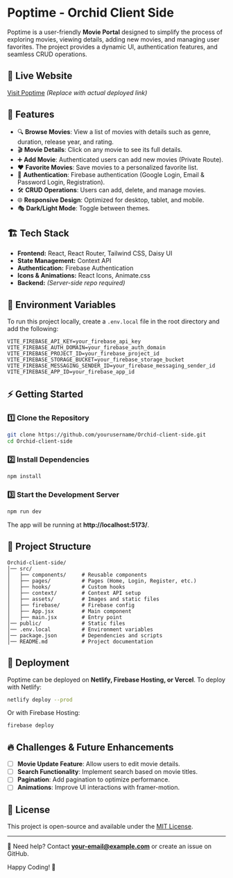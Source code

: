 # Poptime - Orchid Client Side

Poptime is a user-friendly **Movie Portal** designed to simplify the process of exploring movies, viewing details, adding new movies, and managing user favorites. The project provides a dynamic UI, authentication features, and seamless CRUD operations.

## 🔗 Live Website
[Visit Poptime](#) *(Replace with actual deployed link)*

## 🚀 Features
- 🔍 **Browse Movies**: View a list of movies with details such as genre, duration, release year, and rating.
- 🎬 **Movie Details**: Click on any movie to see its full details.
- ➕ **Add Movie**: Authenticated users can add new movies (Private Route).
- ❤️ **Favorite Movies**: Save movies to a personalized favorite list.
- 🔐 **Authentication**: Firebase authentication (Google Login, Email & Password Login, Registration).
- 🛠 **CRUD Operations**: Users can add, delete, and manage movies.
- 🌐 **Responsive Design**: Optimized for desktop, tablet, and mobile.
- 🎭 **Dark/Light Mode**: Toggle between themes.

## 🏗️ Tech Stack
- **Frontend:** React, React Router, Tailwind CSS, Daisy UI
- **State Management:** Context API
- **Authentication:** Firebase Authentication
- **Icons & Animations:** React Icons, Animate.css
- **Backend:** *(Server-side repo required)*

## 🔑 Environment Variables
To run this project locally, create a `.env.local` file in the root directory and add the following:
```
VITE_FIREBASE_API_KEY=your_firebase_api_key
VITE_FIREBASE_AUTH_DOMAIN=your_firebase_auth_domain
VITE_FIREBASE_PROJECT_ID=your_firebase_project_id
VITE_FIREBASE_STORAGE_BUCKET=your_firebase_storage_bucket
VITE_FIREBASE_MESSAGING_SENDER_ID=your_firebase_messaging_sender_id
VITE_FIREBASE_APP_ID=your_firebase_app_id
```

## ⚡ Getting Started
### 1️⃣ Clone the Repository
```sh
git clone https://github.com/yourusername/Orchid-client-side.git
cd Orchid-client-side
```

### 2️⃣ Install Dependencies
```sh
npm install
```

### 3️⃣ Start the Development Server
```sh
npm run dev
```
The app will be running at **http://localhost:5173/**.

## 📂 Project Structure
```
Orchid-client-side/
│── src/
│   ├── components/     # Reusable components
│   ├── pages/          # Pages (Home, Login, Register, etc.)
│   ├── hooks/          # Custom hooks
│   ├── context/        # Context API setup
│   ├── assets/         # Images and static files
│   ├── firebase/       # Firebase config
│   ├── App.jsx         # Main component
│   ├── main.jsx        # Entry point
│── public/             # Static files
│── .env.local          # Environment variables
│── package.json        # Dependencies and scripts
│── README.md           # Project documentation
```

## 🎯 Deployment
Poptime can be deployed on **Netlify, Firebase Hosting, or Vercel**.
To deploy with Netlify:
```sh
netlify deploy --prod
```
Or with Firebase Hosting:
```sh
firebase deploy
```

## 🔥 Challenges & Future Enhancements
- [ ] **Movie Update Feature**: Allow users to edit movie details.
- [ ] **Search Functionality**: Implement search based on movie titles.
- [ ] **Pagination**: Add pagination to optimize performance.
- [ ] **Animations**: Improve UI interactions with framer-motion.

## 📜 License
This project is open-source and available under the [MIT License](LICENSE).

---
📧 Need help? Contact **[your-email@example.com](mailto:your-email@example.com)** or create an issue on GitHub.

Happy Coding! 🎉
